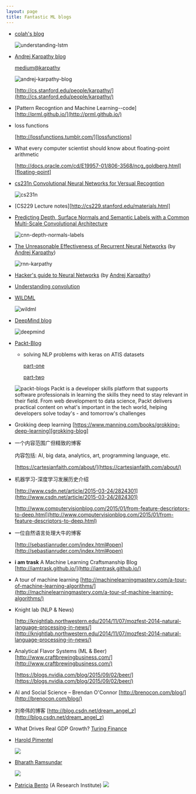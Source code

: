 ```yaml
---
layout: page
title: Fantastic ML blogs
---
```


* [colah's blog][colah-blog]

  ![understanding-lstm](/images/cookies/understanding-lstm.png)

* [Andrej Karpathy blog][karpathy-blog]

  [medium@karpathy](https://medium.com/@karpathy)

  ![andrej-karpathy-blog](/images/cookies/andrej-karpathy-logo.png)

  [http://cs.stanford.edu/people/karpathy/](http://cs.stanford.edu/people/karpathy/)

* [Pattern Recogntion and Machine Learning--code]
  [http://prml.github.io/](http://prml.github.io/)

* loss functions

  [http://lossfunctions.tumblr.com/][lossfunctions]

* What every computer scientist should know about floating-point arithmetic

  [http://docs.oracle.com/cd/E19957-01/806-3568/ncg_goldberg.html][floating-point]

* [cs231n Convolutional Neural Networks for Versual Recogntion][cs231n]

  ![cs231n](/images/cookies/cs231n.png)

* [CS229 Lecture notes][http://cs229.stanford.edu/materials.html]

* [Predicting Depth, Surface Normals and Semantic Labels with a Common Multi-Scale Convolutional Architecture][cnn-depth-surface]

  ![cnn-depth-normals-labels](/images/cookies/cnn-depth-normals-labels.png)

* [The Unreasonable Effectiveness of Recurrent Neural Networks][rnn-karpathy] (by [Andrej Karpathy][karpathy-blog])

  ![rnn-karpathy](/images/cookies/rnn-karpathy.png)

* [Hacker's guide to Neural Networks][hacker-nn] (by [Andrej Karpathy][karpathy-blog])

* [Understanding convolution](https://leonardoaraujosantos.gitbooks.io/artificial-inteligence/content/convolution.html)

* [WILDML][wildml]

  ![wildml](/images/cookies/wildml.png)

* [DeepMind blog][deepmind-blog]

  ![deepmind](/images/cookies/deepmind.png)

* [Packt-Blog][packt-blog]

  * solving NLP problems with keras on ATIS datasets

    [part-one](https://www.packtpub.com/books/content/solving-nlp-problem-keras-part-1)

    [part-two](https://www.packtpub.com/books/content/solving-nlp-problem-keras-part-2)

  ![packt-blogs](/images/cookies/packt-blogs.png)
  Packt is a developer skills platform that supports software professionals in learning the skills they need to stay relevant in their field. From web development to data science, Packt delivers practical content on what's important in the tech world, helping developers solve today's - and tomorrow's challenges

* Grokking deep learning
  [https://www.manning.com/books/grokking-deep-learning][grokking-blog]

* 一个内容范围广但精致的博客

  内容包括: AI, big data, analytics, art, programming language, etc.

  [https://cartesianfaith.com/about/](https://cartesianfaith.com/about/)


* 机器学习-深度学习发展历史介绍

  [http://www.csdn.net/article/2015-03-24/2824301](http://www.csdn.net/article/2015-03-24/2824301)

  [http://www.computervisionblog.com/2015/01/from-feature-descriptors-to-deep.html](http://www.computervisionblog.com/2015/01/from-feature-descriptors-to-deep.html)

* 一位自然语言处理大牛的博客

  [http://sebastianruder.com/index.html#open](http://sebastianruder.com/index.html#open)

* **i am trask** A Machine Learning Craftsmanship Blog
  [http://iamtrask.github.io/](http://iamtrask.github.io/)

* A tour of machine learning
  [http://machinelearningmastery.com/a-tour-of-machine-learning-algorithms/](http://machinelearningmastery.com/a-tour-of-machine-learning-algorithms/)

* Knight lab (NLP & News)

  [http://knightlab.northwestern.edu/2014/11/07/mozfest-2014-natural-language-processing-in-news/](http://knightlab.northwestern.edu/2014/11/07/mozfest-2014-natural-language-processing-in-news/)

* Analytical Flavor Systems (ML & Beer)
  [http://www.craftbrewingbusiness.com/](http://www.craftbrewingbusiness.com/)

  [https://blogs.nvidia.com/blog/2015/09/02/beer/](https://blogs.nvidia.com/blog/2015/09/02/beer/)

* AI and Social Science – Brendan O'Connor
  [http://brenocon.com/blog/](http://brenocon.com/blog/)

* 刘帝伟的博客
  [http://blog.csdn.net/dream_angel_z](http://blog.csdn.net/dream_angel_z)

* What Drives Real GDP Growth?
  [Turing Finance](http://www.turingfinance.com/what-drives-real-gdp-growth-part-one/)

* [Harold Pimentel](http://pimentel.github.io/)

  ![](/images/fantastic_blogs/harold-pimentel.png)

* [Bharath Ramsundar](https://rbharath.github.io/)
  
  ![](/images/fantastic_blogs/bharath-ramsundar.png)

* [Patricia Bento](https://www.ebi.ac.uk/about/people/patricia-bento) (A Research Institute)
![](/images/cookies/patricia.png)
  

[gitxiv]: http://www.gitxiv.com/
[karpathy-blog]: http://karpathy.github.io/
[lossfunctions]: http://lossfunctions.tumblr.com/
[floating-point]: http://docs.oracle.com/cd/E19957-01/806-3568/ncg_goldberg.html
[cs231n]: http://cs231n.github.io/
[cnn-depth-surface]: http://www.cs.nyu.edu/~deigen/dnl/
[colah-blog]: http://colah.github.io/
[rnn-karpathy]: http://karpathy.github.io/2015/05/21/rnn-effectiveness/
[wildml]: http://www.wildml.com/2015/09/recurrent-neural-networks-tutorial-part-1-introduction-to-rnns/
[deepmind-blog]: https://deepmind.com/blog/
[packt-blog]: https://www.packtpub.com/books/content/blogs
[grokking-blog]: https://www.manning.com/books/grokking-deep-learning
[hacker-nn]: http://karpathy.github.io/neuralnets/
